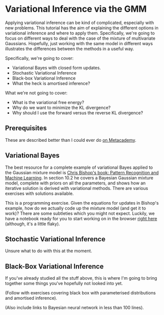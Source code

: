 
Variational Inference via the GMM
=================================

Applying variational inference can be kind of complicated, especially with
new problems. This tutorial has the aim of explaining the different options
in variational inference and where to apply them. Specifically, we're going
to focus on different ways to deal with the case of the mixture of
multivariate Gaussians. Hopefully, just working with the same model in
different ways illustrates the differences between the methods in a useful
way.

Specifically, we're going to cover:

* Variational Bayes with closed form updates.
* Stochastic Variational Inference
* Black-box Variational Inference
* What the heck is amortised inference?

What we're not going to cover:

* What is the variational free energy?
* Why do we want to minimize the KL divergence?
* Why should I use the forward versus the reverse KL divergence?

Prerequisites
-------------

These are described better than I could ever do [on Metacademy][pre].

Variational Bayes
-----------------

The best resource for a complete example of variational Bayes applied to
the Gaussian mixture model is [Chris Bishop's book: Pattern Recognition and
Machine Learning][bishop]. In section 10.2 he covers a Bayesian Gaussian
mixture model, complete with priors on all the parameters, and shows how an
iterative solution is derived with variational methods. There are various
exercises with solutions available.

This is a programming exercise. Given the equations for updates in Bishop's
example, how do we actually code up the mixture model (and get it to work)?
There are some subtleties which you might not expect. Luckily, we have a
notebook ready for you to start working on in the browser [right
here][vbinder] (although, it's a little flaky).

Stochastic Variational Inference
--------------------------------

Unsure what to do with this at the moment.

Black-Box Variational Inference
-------------------------------

If you've already studied all the stuff above, this is where I'm going to
bring together some things you've hopefully not looked into yet.

(Follow with exercises covering black box with parameterised distributions
and amortised inference).

(Also include links to Bayesian neural network in less than 100 lines).

[pre]: https://www.metacademy.org/graphs/concepts/variational_inference
[bishop]: http://research.microsoft.com/users/cmbishop/PRML/index.htm
[vbinder]: http://mybinder.org/repo/gngdb/vbgmm
